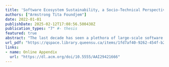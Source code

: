 ```yaml
---
title: 'Software Ecosystem Sustainability, a Socio-Technical Perspective'
authors: ["Armstrong Tita Foundjem"]
date: 2022-01-01
publishDate: 2025-02-12T17:08:56.500438Z
publication_types: "7" #- thesis
featured: true
abstract: "The last decade has seen a plethora of large-scale software ecosystems (SECOs) developed by distributed teams and organizations dispersed across the globe. Despite the growing success of these SECOs, many questions remain regarding their long-term sustainability, in particular in terms of what socio-technical activities during a SECO's lifecycle are beneficial. This thesis aims to empirically study SECOs' sustainability across four major SECO lifecycle phases, i.e., onboarding, micro-collaboration, release synchronization, and cross-community feedback mechanisms. SECOs' onboarding process aims to recruit long-term, high-quality contributors. Through an observational study of an OpenStack onboarding event and mining repositories, we found a significant correlation of onboarding with increased gender diversity and patch acceptance rate, while the time until the first commit and bug-proneness of contributions decrease. Second, we study the so-called micro-collaboration practices of distributed development, in which multiple authors contribute to the same commit (instead of to the same branch). To understand the mechanisms, benefits and limitations of micro-collaboration, we performed a mixed-method analysis of collaboration practices in the OpenStack ecosystem through semi-structured interviews and a mining repositories analysis. Third, open-source SECOs bring value by integrating software projects into a polished product. However, since each SECO project may potentially have its own release cycle and roadmap, a SECO release team has to set up and enforce synchronization activities to sustain SECO releases. Qualitative analysis on OpenStack's release team's IRC-meeting logs allowed us to identify, catalogue, and document ten major release synchronization activities, which we further validated through interviews. Lastly, SECOs continuously gather and process feedback from distributors, which customize a SECO product, and end users, for example in the form of bug reports and contributed features. We aimed to understand the effectiveness of these feedback mechanisms through a grounded theory study of unstructured interviews, a survey, focus groups, and mailing lists archives, leading to a theory involving 15 constructs. Validation of our theory using mining analyses suggests that distros contribute a substantial proportion of a SECO's feedback, and that influential distros in a SECO do not focus on one specific feedback type."
url_pdf: "https://qspace.library.queensu.ca/items/1fd7af40-9262-454f-b208-e10a0d2aee37"
links: 
- name: Online Appendix
  url: "https://dl.acm.org/doi/10.5555/AAI29421666"
---
```


